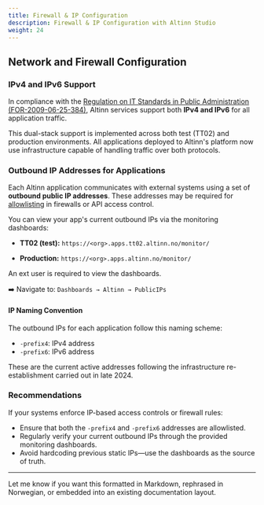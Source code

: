 ```yaml
---
title: Firewall & IP Configuration
description: Firewall & IP Configuration with Altinn Studio
weight: 24
---
```



## Network and Firewall Configuration

### IPv4 and IPv6 Support

In compliance with the [Regulation on IT Standards in Public Administration (FOR-2009-06-25-384)](https://lovdata.no/dokument/SF/forskrift/2013-04-05-959), Altinn services support both **IPv4 and IPv6** for all application traffic.

This dual-stack support is implemented across both test (TT02) and production environments. All applications deployed to Altinn's platform now use infrastructure capable of handling traffic over both protocols.

### Outbound IP Addresses for Applications

Each Altinn application communicates with external systems using a set of **outbound public IP addresses**. These addresses may be required for [allowlisting](https://en.wikipedia.org/wiki/Whitelist) in firewalls or API access control.

You can view your app's current outbound IPs via the monitoring dashboards:

* **TT02 (test):**
  `https://<org>.apps.tt02.altinn.no/monitor/`

* **Production:**
  `https://<org>.apps.altinn.no/monitor/`

An ext user is required to view the dashboards.

➡️ Navigate to:
`Dashboards → Altinn → PublicIPs`

#### IP Naming Convention

The outbound IPs for each application follow this naming scheme:

* `-prefix4`: IPv4 address
* `-prefix6`: IPv6 address

These are the current active addresses following the infrastructure re-establishment carried out in late 2024.

### Recommendations

If your systems enforce IP-based access controls or firewall rules:

* Ensure that both the `-prefix4` and `-prefix6` addresses are allowlisted.
* Regularly verify your current outbound IPs through the provided monitoring dashboards.
* Avoid hardcoding previous static IPs—use the dashboards as the source of truth.

---

Let me know if you want this formatted in Markdown, rephrased in Norwegian, or embedded into an existing documentation layout.
